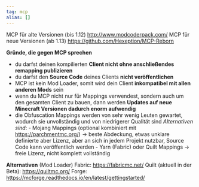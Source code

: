 ```yaml
---
tag: mcp
alias: []
---
```


MCP für alte Versionen (bis 1.12) <http://www.modcoderpack.com/>
MCP für neue Versionen (ab 1.13) <https://github.com/Hexeption/MCP-Reborn>

**Gründe, die gegen MCP sprechen**
- du darfst deinen kompilierten **Client nicht ohne anschließendes remapping publizieren**
- du darfst den **Source Code** deines Clients **nicht veröffentlichen**
- MCP ist kein Mod Loader, somit wird dein Client **inkompatibel mit allen anderen Mods** sein
- wenn du MCP nicht nur für Mappings verwendest, sondern auch um den gesamten Client zu bauen, dann werden **Updates auf neue Minecraft Versionen dadurch enorm aufwendig**
- die Obfuscation Mappings werden von sehr wenig Leuten gewartet, wodurch sie unvollständig und von niedrigerer Qualität sind
    *Alternativen sind*:
      - Mojang Mappings (optional kombiniert mit <https://parchmentmc.org/>)
        -> beste Abdeckung, etwas unklare definierte aber Lizenz, aber an sich in jedem Projekt nutzbar, Source Code kann veröffentlich werden
      - Yarn (Fabric) oder Quilt Mappings
        -> freie Lizenz, nicht komplett vollständig

**Alternativen** (Mod Loader)
Fabric: <https://fabricmc.net/>
Quilt (aktuell in der Beta): <https://quiltmc.org/>
Forge: <https://mcforge.readthedocs.io/en/latest/gettingstarted/>
